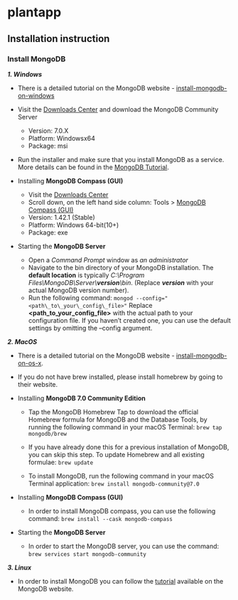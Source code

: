 # plantapp
## Installation instruction
### Install MongoDB
***1. Windows***
- There is a detailed tutorial on the MongoDB website - [install-mongodb-on-windows](https://www.mongodb.com/docs/manual/tutorial/install-mongodb-on-windows/)
- Visit the [Downloads Center](https://www.mongodb.com/try/download/community) and download the MongoDB Community Server
    - Version: 7.0.X
    - Platform: Windowsx64
    - Package: msi
- Run the installer and make sure that you install MongoDB as a service. More details can be found in the [MongoDB Tutorial](https://www.mongodb.com/docs/manual/tutorial/install-mongodb-on-windows/).

-  Installing **MongoDB Compass (GUI)**
    - Visit the [Downloads Center](https://www.mongodb.com/try/download/community)
    - Scroll down, on the left hand side column: Tools > [MongoDB Compass (GUI)](https://www.mongodb.com/try/download/compass)
    - Version: 1.42.1 (Stable)
    - Platform: Windows 64-bit(10+)
    - Package: exe
- Starting the **MongoDB Server**
    - Open a *Command Prompt* window as *an administrator*
    - Navigate to the bin directory of your MongoDB installation. The **default location** is typically *C:\Program Files\MongoDB\Server\\**version**\bin*. (Replace ***version*** with your actual MongoDB version number).
    - Run the following command:
```mongod --config="<path\_to\_your\_config\_file>"```
Replace **<path_to_your_config_file>** with the actual path to your configuration file. If you
haven’t created one, you can use the default settings by omitting the –config argument.

***2. MacOS***
- There is a detailed tutorial on the MongoDB website - [install-mongodb-on-os-x](https://www.mongodb.com/docs/manual/tutorial/install-mongodb-on-os-x/).
- If you do not have brew installed, please install
homebrew by going to their website.

- Installing **MongoDB 7.0 Community Edition**
    - Tap the MongoDB Homebrew Tap to download the official Homebrew formula for MongoDB and the Database Tools, by running the following command in your macOS Terminal: ```brew tap mongodb/brew```

    - If you have already done this for a previous installation of MongoDB, you can skip this step. To update Homebrew and all existing formulae: ```brew update```
    - To install MongoDB, run the following command in your macOS Terminal application: ```brew install mongodb-community@7.0```

-  Installing **MongoDB Compass (GUI)**
    - In order to install MongoDB compass, you can use the following command: ```brew install --cask mongodb-compass```

- Starting the **MongoDB Server**
    - In order to start the MongoDB server, you can use the command: ```brew services start mongodb-community```

***3. Linux***
- In order to install MongoDB you can follow the [tutorial](https://www.mongodb.com/docs/manual/administration/install-on-linux/) available on the MongoDB website.

